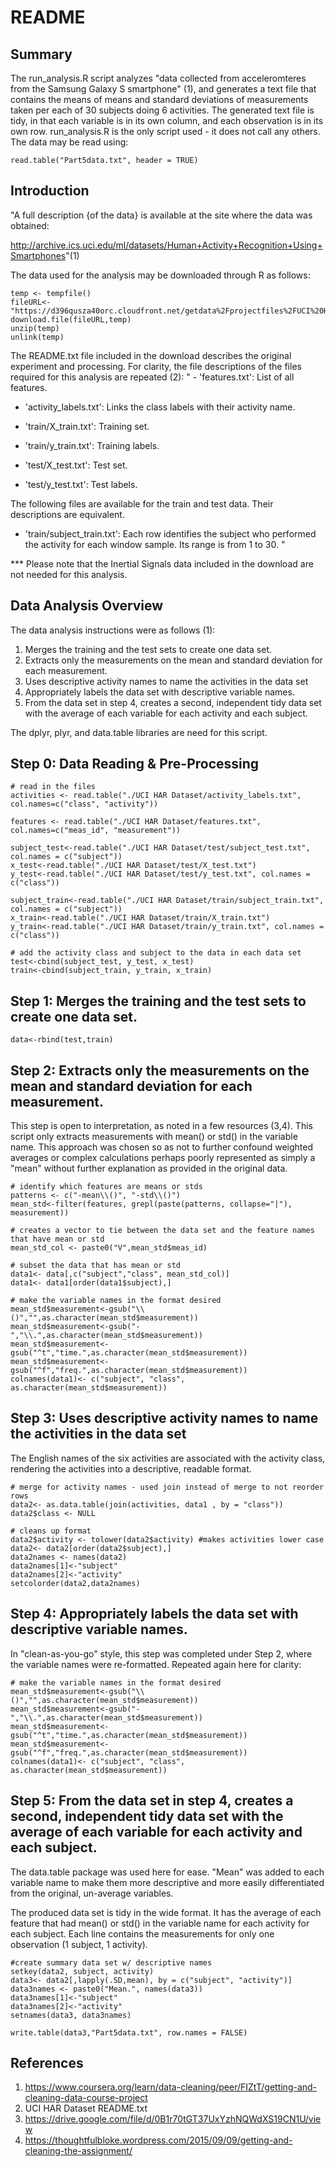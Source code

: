 README
================

Summary
-------

The run\_analysis.R script analyzes "data collected from acceleromteres from the Samsung Galaxy S smartphone" (1), and generates a text file that contains the means of means and standard deviations of measurements taken per each of 30 subjects doing 6 activities. The generated text file is tidy, in that each variable is in its own column, and each observation is in its own row. run\_analysis.R is the only script used - it does not call any others. The data may be read using:

    read.table("Part5data.txt", header = TRUE)

Introduction
------------

"A full description {of the data} is available at the site where the data was obtained:

<http://archive.ics.uci.edu/ml/datasets/Human+Activity+Recognition+Using+Smartphones>"(1)

The data used for the analysis may be downloaded through R as follows:

    temp <- tempfile()
    fileURL<- "https://d396qusza40orc.cloudfront.net/getdata%2Fprojectfiles%2FUCI%20HAR%20Dataset.zip"
    download.file(fileURL,temp)
    unzip(temp)
    unlink(temp)

The README.txt file included in the download describes the original experiment and processing. For clarity, the file descriptions of the files required for this analysis are repeated (2): " - 'features.txt': List of all features.

-   'activity\_labels.txt': Links the class labels with their activity name.

-   'train/X\_train.txt': Training set.

-   'train/y\_train.txt': Training labels.

-   'test/X\_test.txt': Test set.

-   'test/y\_test.txt': Test labels.

The following files are available for the train and test data. Their descriptions are equivalent.

-   'train/subject\_train.txt': Each row identifies the subject who performed the activity for each window sample. Its range is from 1 to 30. "

\*\*\* Please note that the Inertial Signals data included in the download are not needed for this analysis.

Data Analysis Overview
----------------------

The data analysis instructions were as follows (1):

1.  Merges the training and the test sets to create one data set.
2.  Extracts only the measurements on the mean and standard deviation for each measurement.
3.  Uses descriptive activity names to name the activities in the data set
4.  Appropriately labels the data set with descriptive variable names.
5.  From the data set in step 4, creates a second, independent tidy data set with the average of each variable for each activity and each subject.

The dplyr, plyr, and data.table libraries are need for this script.

Step 0: Data Reading & Pre-Processing
-------------------------------------

    # read in the files
    activities <- read.table("./UCI HAR Dataset/activity_labels.txt", col.names=c("class", "activity"))

    features <- read.table("./UCI HAR Dataset/features.txt", col.names=c("meas_id", "measurement"))

    subject_test<-read.table("./UCI HAR Dataset/test/subject_test.txt", col.names = c("subject"))
    x_test<-read.table("./UCI HAR Dataset/test/X_test.txt")
    y_test<-read.table("./UCI HAR Dataset/test/y_test.txt", col.names = c("class"))

    subject_train<-read.table("./UCI HAR Dataset/train/subject_train.txt", col.names = c("subject"))
    x_train<-read.table("./UCI HAR Dataset/train/X_train.txt")
    y_train<-read.table("./UCI HAR Dataset/train/y_train.txt", col.names = c("class"))

    # add the activity class and subject to the data in each data set 
    test<-cbind(subject_test, y_test, x_test)
    train<-cbind(subject_train, y_train, x_train)

Step 1: Merges the training and the test sets to create one data set.
---------------------------------------------------------------------

    data<-rbind(test,train)

Step 2: Extracts only the measurements on the mean and standard deviation for each measurement.
-----------------------------------------------------------------------------------------------

This step is open to interpretation, as noted in a few resources (3,4). This script only extracts measurements with mean() or std() in the variable name. This approach was chosen so as not to further confound weighted averages or complex calculations perhaps poorly represented as simply a "mean" without further explanation as provided in the original data.

    # identify which features are means or stds
    patterns <- c("-mean\\()", "-std\\()")
    mean_std<-filter(features, grepl(paste(patterns, collapse="|"), measurement))

    # creates a vector to tie between the data set and the feature names that have mean or std
    mean_std_col <- paste0("V",mean_std$meas_id)

    # subset the data that has mean or std
    data1<- data[,c("subject","class", mean_std_col)]
    data1<- data1[order(data1$subject),]

    # make the variable names in the format desired
    mean_std$measurement<-gsub("\\()","",as.character(mean_std$measurement))
    mean_std$measurement<-gsub("-","\\.",as.character(mean_std$measurement))
    mean_std$measurement<-gsub("^t","time.",as.character(mean_std$measurement))
    mean_std$measurement<-gsub("^f","freq.",as.character(mean_std$measurement))
    colnames(data1)<- c("subject", "class", as.character(mean_std$measurement))

Step 3: Uses descriptive activity names to name the activities in the data set
------------------------------------------------------------------------------

The English names of the six activities are associated with the activity class, rendering the activities into a descriptive, readable format.

    # merge for activity names - used join instead of merge to not reorder rows
    data2<- as.data.table(join(activities, data1 , by = "class"))
    data2$class <- NULL

    # cleans up format
    data2$activity <- tolower(data2$activity) #makes activities lower case
    data2<- data2[order(data2$subject),]
    data2names <- names(data2)
    data2names[1]<-"subject"
    data2names[2]<-"activity"
    setcolorder(data2,data2names) 

Step 4: Appropriately labels the data set with descriptive variable names.
--------------------------------------------------------------------------

In "clean-as-you-go" style, this step was completed under Step 2, where the variable names were re-formatted. Repeated again here for clarity:

    # make the variable names in the format desired
    mean_std$measurement<-gsub("\\()","",as.character(mean_std$measurement))
    mean_std$measurement<-gsub("-","\\.",as.character(mean_std$measurement))
    mean_std$measurement<-gsub("^t","time.",as.character(mean_std$measurement))
    mean_std$measurement<-gsub("^f","freq.",as.character(mean_std$measurement))
    colnames(data1)<- c("subject", "class", as.character(mean_std$measurement))

Step 5: From the data set in step 4, creates a second, independent tidy data set with the average of each variable for each activity and each subject.
------------------------------------------------------------------------------------------------------------------------------------------------------

The data.table package was used here for ease. "Mean" was added to each variable name to make them more descriptive and more easily differentiated from the original, un-average variables.

The produced data set is tidy in the wide format. It has the average of each feature that had mean() or std() in the variable name for each activity for each subject. Each line contains the measurements for only one observation (1 subject, 1 activity).

    #create summary data set w/ descriptive names
    setkey(data2, subject, activity)
    data3<- data2[,lapply(.SD,mean), by = c("subject", "activity")]
    data3names <- paste0("Mean.", names(data3))
    data3names[1]<-"subject"
    data3names[2]<-"activity"
    setnames(data3, data3names)

    write.table(data3,"Part5data.txt", row.names = FALSE)

References
----------

1.  <https://www.coursera.org/learn/data-cleaning/peer/FIZtT/getting-and-cleaning-data-course-project>
2.  UCI HAR Dataset README.txt
3.  <https://drive.google.com/file/d/0B1r70tGT37UxYzhNQWdXS19CN1U/view>
4.  <https://thoughtfulbloke.wordpress.com/2015/09/09/getting-and-cleaning-the-assignment/>
